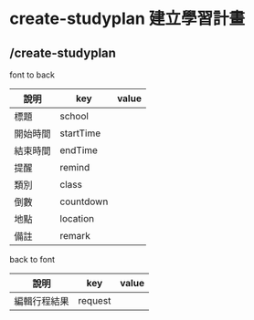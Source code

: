 # create-studyplan 建立學習計畫
## /create-studyplan
font to back

| 說明     | key      | value |
| -------- | -------- | ----- |
| 標題     | school    |       |
| 開始時間 | startTime |       |
| 結束時間 | endTime   |       |
| 提醒     | remind    |       |
| 類別     | class     |       |
| 倒數     | countdown |       |
| 地點     | location  |       |
| 備註     | remark    |       |

back to font

| 說明         | key     | value |
| ------------ | ------- | ----- |
| 編輯行程結果 | request |       |